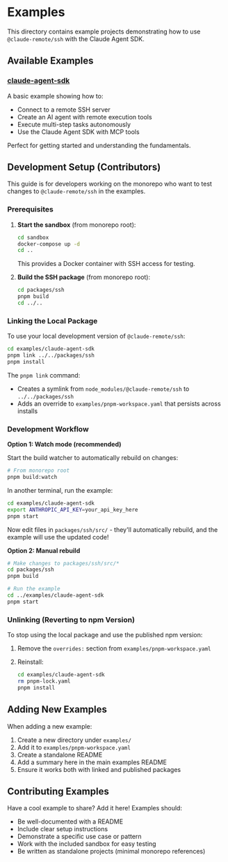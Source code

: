 # Examples

This directory contains example projects demonstrating how to use
`@claude-remote/ssh` with the Claude Agent SDK.

## Available Examples

### [claude-agent-sdk](./claude-agent-sdk)

A basic example showing how to:

- Connect to a remote SSH server
- Create an AI agent with remote execution tools
- Execute multi-step tasks autonomously
- Use the Claude Agent SDK with MCP tools

Perfect for getting started and understanding the fundamentals.

## Development Setup (Contributors)

This guide is for developers working on the monorepo who want to test changes to
`@claude-remote/ssh` in the examples.

### Prerequisites

1. **Start the sandbox** (from monorepo root):

   ```bash
   cd sandbox
   docker-compose up -d
   cd ..
   ```

   This provides a Docker container with SSH access for testing.

2. **Build the SSH package** (from monorepo root):

   ```bash
   cd packages/ssh
   pnpm build
   cd ../..
   ```

### Linking the Local Package

To use your local development version of `@claude-remote/ssh`:

```bash
cd examples/claude-agent-sdk
pnpm link ../../packages/ssh
pnpm install
```

The `pnpm link` command:

- Creates a symlink from `node_modules/@claude-remote/ssh` to
  `../../packages/ssh`
- Adds an override to `examples/pnpm-workspace.yaml` that persists across
  installs

### Development Workflow

**Option 1: Watch mode (recommended)**

Start the build watcher to automatically rebuild on changes:

```bash
# From monorepo root
pnpm build:watch
```

In another terminal, run the example:

```bash
cd examples/claude-agent-sdk
export ANTHROPIC_API_KEY=your_api_key_here
pnpm start
```

Now edit files in `packages/ssh/src/` - they'll automatically rebuild, and the
example will use the updated code!

**Option 2: Manual rebuild**

```bash
# Make changes to packages/ssh/src/*
cd packages/ssh
pnpm build

# Run the example
cd ../examples/claude-agent-sdk
pnpm start
```

### Unlinking (Reverting to npm Version)

To stop using the local package and use the published npm version:

1. Remove the `overrides:` section from `examples/pnpm-workspace.yaml`
2. Reinstall:

   ```bash
   cd examples/claude-agent-sdk
   rm pnpm-lock.yaml
   pnpm install
   ```

## Adding New Examples

When adding a new example:

1. Create a new directory under `examples/`
2. Add it to `examples/pnpm-workspace.yaml`
3. Create a standalone README
4. Add a summary here in the main examples README
5. Ensure it works both with linked and published packages

## Contributing Examples

Have a cool example to share? Add it here! Examples should:

- Be well-documented with a README
- Include clear setup instructions
- Demonstrate a specific use case or pattern
- Work with the included sandbox for easy testing
- Be written as standalone projects (minimal monorepo references)
